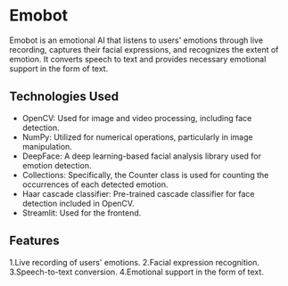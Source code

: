 # Emobot

Emobot is an emotional AI that listens to users' emotions through live recording, captures their facial expressions, and recognizes the extent of emotion. It converts speech to text and provides necessary emotional support in the form of text.

## Technologies Used

- OpenCV: Used for image and video processing, including face detection.
- NumPy: Utilized for numerical operations, particularly in image manipulation.
- DeepFace: A deep learning-based facial analysis library used for emotion detection.
- Collections: Specifically, the Counter class is used for counting the occurrences of each detected emotion.
- Haar cascade classifier: Pre-trained cascade classifier for face detection included in OpenCV.
- Streamlit: Used for the frontend.

## Features
1.Live recording of users' emotions.
2.Facial expression recognition.
3.Speech-to-text conversion.
4.Emotional support in the form of text.
